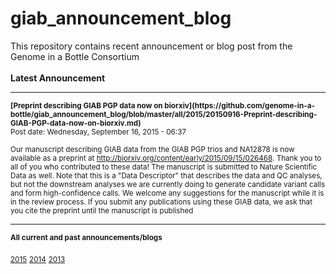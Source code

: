 # giab_announcement_blog
This repository contains recent announcement or blog post from the Genome in a Bottle Consortium
<br /><br />
**Latest Announcement**
************************************************************************************************

<sub>
<b>[Preprint describing GIAB PGP data now on biorxiv](https://github.com/genome-in-a-bottle/giab_announcement_blog/blob/master/all/2015/20150916-Preprint-describing-GIAB-PGP-data-now-on-biorxiv.md)</b></sub><br />
<sub>Post date: Wednesday, September 16, 2015 - 06:37</sub>

<sub>Our manuscript describing GIAB data from the GIAB PGP trios and NA12878 is now available as a preprint at http://biorxiv.org/content/early/2015/09/15/026468.  Thank you to all of you who contributed to these data!  The manuscript is submitted to Nature Scientific Data as well.  Note that this is a "Data Descriptor" that describes the data and QC analyses, but not the downstream analyses we are currently doing to generate candidate variant calls and form high-confidence calls. We welcome any suggestions for the manuscript while it is in the review process. If you submit any publications using these GIAB data, we ask that you cite the preprint until the manuscript is published</sub>


************************************************************************************************

<sub><b>All current and past announcements/blogs</b></sub>

<sub>[2015](https://github.com/genome-in-a-bottle/giab_announcement_blog/blob/master/2015/)</sub>
<sub>[2014](https://github.com/genome-in-a-bottle/giab_announcement_blog/blob/master/2014/)</sub>
<sub>[2013](https://github.com/genome-in-a-bottle/giab_announcement_blog/blob/master/2013/)</sub><br />




